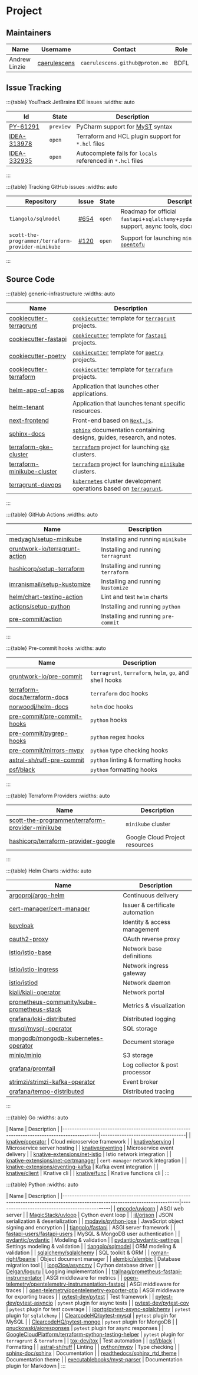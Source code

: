 # Project

## Maintainers

| Name          | Username                                        | Contact                         | Role |
|---------------|-------------------------------------------------|---------------------------------|------|
| Andrew Linzie | [caerulescens](https://github.com/caerulescens) | `caerulescens.github@proton.me` | BDFL |

## Issue Tracking

:::{table} YouTrack JetBrains IDE issues
:widths: auto

| Id                                                                                                                              | State     | Description                                                                                 |
|---------------------------------------------------------------------------------------------------------------------------------|-----------|---------------------------------------------------------------------------------------------|
| [PY-61291](https://youtrack.jetbrains.com/issue/PY-61291/Support-MyST-syntax)                                                   | `preview` | PyCharm support for [MyST](https://myst-parser.readthedocs.io/en/latest/index.html#) syntax | 
| [IDEA-313978](https://youtrack.jetbrains.com/issue/IDEA-313978/Terraform-and-HCL-plugin-does-not-support-formatting-.hcl-files) | `open`    | Terraform and HCL plugin support for `*.hcl` files                                          | 
| [IDEA-332935](https://youtrack.jetbrains.com/issue/IDEA-332935/Autocomplete-fails-for-locals-reference-in-HCL)                  | `open`    | Autocomplete fails for `locals` referenced in `*.hcl` files                                 |
:::

:::{table} Tracking GitHub issues
:widths: auto

| Repository                                         | Issue                                                                                  | State  | Description                                                                                         |
|----------------------------------------------------|----------------------------------------------------------------------------------------|--------|-----------------------------------------------------------------------------------------------------|
| `tiangolo/sqlmodel`                                | [#654](https://github.com/tiangolo/sqlmodel/issues/654)                                | `open` | Roadmap for official `fastapi`+`sqlalchemy`+`pydantic`+`alembic`+`typer` support, async tools, docs |
| `scott-the-programmer/terraform-provider-minikube` | [#120](https://github.com/scott-the-programmer/terraform-provider-minikube/issues/120) | `open` | Support for launching `minikube` using [`opentofu`](https://opentofu.org/)                          |
:::

## Source Code

:::{table} generic-infrastructure
:widths: auto

| Name                                                                                               | Description                                                                                                                                                  |
|----------------------------------------------------------------------------------------------------|--------------------------------------------------------------------------------------------------------------------------------------------------------------|
| [cookiecutter-terragrunt](https://github.com/generic-infrastructure/cookiecutter-terragrunt)       | [`cookiecutter`](https://github.com/cookiecutter/cookiecutter) template for [`terragrunt`](https://github.com/gruntwork-io/terragrunt) projects.             |
| [cookiecutter-fastapi](https://github.com/generic-infrastructure/cookiecutter-fastapi)             | [`cookiecutter`](https://github.com/cookiecutter/cookiecutter) template for [`fastapi`](https://github.com/tiangolo/fastapi) projects.                       |
| [cookiecutter-poetry](https://github.com/generic-infrastructure/cookiecutter-poetry)               | [`cookiecutter`](https://github.com/cookiecutter/cookiecutter) template for [`poetry`](https://github.com/python-poetry/poetry) projects.                    |
| [cookiecutter-terraform](https://github.com/generic-infrastructure/cookiecutter-terraform)         | [`cookiecutter`](https://github.com/cookiecutter/cookiecutter) template for [`terraform`](https://github.com/hashicorp/terraform) projects.                  |
| [helm-app-of-apps](https://github.com/generic-infrastructure/helm-app-of-apps)                     | Application that launches other applications.                                                                                                                |
| [helm-tenant](https://github.com/generic-infrastructure/helm-tenant)                               | Application that launches tenant specific resources.                                                                                                         |
| [next-frontend](https://github.com/generic-infrastructure/next-frontend)                           | Front-end based on [`Next.js`](https://github.com/vercel/next.js/).                                                                                          |
| [sphinx-docs](https://github.com/generic-infrastructure/sphinx-docs)                               | [`sphinx`](https://github.com/sphinx-doc/sphinx) documentation containing designs, guides, research, and notes.                                              |
| [terraform-gke-cluster](https://github.com/generic-infrastructure/terraform-gke-cluster)           | [`terraform`](https://github.com/hashicorp/terraform) project for launching [`gke`](https://cloud.google.com/kubernetes-engine/) clusters.                   |
| [terraform-minikube-cluster](https://github.com/generic-infrastructure/terraform-minikube-cluster) | [`terraform`](https://github.com/hashicorp/terraform) project for launching [`minikube`](https://github.com/kubernetes/minikube) clusters.                   |
| [terragrunt-devops](https://github.com/generic-infrastructure/terragrunt-devops)                   | [`kubernetes`](https://github.com/kubernetes/kubernetes) cluster development operations based on [`terragrunt`](https://github.com/gruntwork-io/terragrunt). |

:::

:::{table} GitHub Actions
:widths: auto

| Name                                                                                | Description                         |
|-------------------------------------------------------------------------------------|-------------------------------------|
| [medyagh/setup-minikube](https://github.com/medyagh/setup-minikube)                 | Installing and running `minikube`   |
| [gruntwork-io/terragrunt-action](https://github.com/gruntwork-io/terragrunt-action) | Installing and running `terragrunt` |
| [hashicorp/setup-terraform](https://github.com/hashicorp/setup-terraform)           | Installing and running `terraform`  |
| [imranismail/setup-kustomize](https://github.com/imranismail/setup-kustomize)       | Installing and running `kustomize`  |
| [helm/chart-testing-action](https://github.com/helm/chart-testing-action)           | Lint and test `helm` charts         |
| [actions/setup-python](https://github.com/actions/setup-python)                     | Installing and running `python`     |
| [pre-commit/action](https://github.com/pre-commit/action)                           | Installing and running `pre-commit` |
:::

:::{table} Pre-commit hooks
:widths: auto

| Name                                                                                               | Description                                              |
|----------------------------------------------------------------------------------------------------|----------------------------------------------------------|
| [gruntwork-io/pre-commit](https://github.com/gruntwork-io/pre-commit)                              | `terragrunt`, `terraform`, `helm`, `go`, and shell hooks | 
| [terraform-docs/terraform-docs](https://github.com/terraform-docs/terraform-docs/#pre-commit-hook) | `terraform` doc hooks                                    | 
| [norwoodj/helm-docs](https://github.com/norwoodj/helm-docs#pre-commit-hook)                        | `helm` doc hooks                                         | 
| [pre-commit/pre-commit-hooks](https://github.com/pre-commit/pre-commit-hooks)                      | `python` hooks                                           |
| [pre-commit/pygrep-hooks](https://github.com/pre-commit/pygrep-hooks)                              | `python` regex hooks                                     | 
| [pre-commit/mirrors-mypy](https://github.com/pre-commit/mirrors-mypy)                              | `python` type checking hooks                             |
| [astral-sh/ruff-pre-commit](https://github.com/astral-sh/ruff-pre-commit)                          | `python` linting & formatting hooks                      | 
| [psf/black](https://github.com/psf/black)                                                          | `python` formatting hooks                                |
:::

:::{table} Terraform Providers
:widths: auto

| Name                                                                                                                    | Description                    |
|-------------------------------------------------------------------------------------------------------------------------|--------------------------------|
| [scott-the-programmer/terraform-provider-minikube](https://github.com/scott-the-programmer/terraform-provider-minikube) | `minikube` cluster             |
| [hashicorp/terraform-provider-google](https://github.com/hashicorp/terraform-provider-google)                           | Google Cloud Project resources |
:::

:::{table} Helm Charts
:widths: auto

| Name                                                                                                                                     | Description                     |
|------------------------------------------------------------------------------------------------------------------------------------------|---------------------------------|
| [argoproj/argo-helm](https://github.com/argoproj/argo-helm)                                                                              | Continuous delivery             |
| [cert-manager/cert-manager](https://github.com/cert-manager/cert-manager)                                                                | Issuer & certificate automation |
| [keycloak](https://github.com/codecentric/helm-charts/tree/master/charts/keycloakx)                                                      | Identity & access management    |
| [oauth2-proxy](https://github.com/oauth2-proxy/manifests/tree/main/helm/oauth2-proxy)                                                    | OAuth reverse proxy             | 
| [istio/istio-base](https://github.com/istio/istio/tree/master/manifests/charts/base)                                                     | Network base definitions        |
| [istio/istio-ingress](https://github.com/istio/istio/tree/master/manifests/charts/gateways/istio-ingress)                                | Network ingress gateway         |
| [istio/istiod](https://github.com/istio/istio/tree/master/manifests/charts/istio-control/istio-discovery)                                | Network daemon                  |
| [kiali/kiali-operator](https://github.com/kiali/kiali-operator)                                                                          | Network portal                  |
| [prometheus-community/kube-prometheus-stack](https://github.com/prometheus-community/helm-charts/tree/main/charts/kube-prometheus-stack) | Metrics & visualization         |
| [grafana/loki-distributed](https://github.com/grafana/helm-charts/tree/main/charts/loki-distributed)                                     | Distributed logging             |
| [mysql/mysql-operator](https://github.com/mysql/mysql-operator)                                                                          | SQL  storage                    |
| [mongodb/mongodb-kubernetes-operator](https://github.com/mongodb/mongodb-kubernetes-operator)                                            | Document storage                |
| [minio/minio](https://github.com/minio/minio/blob/master/helm/minio/README.md)                                                           | S3 storage                      |
| [grafana/promtail](https://github.com/grafana/helm-charts/blob/main/charts/promtail/README.md)                                           | Log collector & post processor  |
| [strimzi/strimzi-kafka-operator](https://github.com/strimzi/strimzi-kafka-operator)                                                      | Event broker                    |
| [grafana/tempo-distributed](https://github.com/grafana/helm-charts/blob/main/charts/tempo-distributed/README.md)                         | Distributed tracing             |
:::

:::{table} Go
:widths: auto

[//]: # (todo: tekton)
| Name                                                                                        | Description                        |
|---------------------------------------------------------------------------------------------|------------------------------------|
| [knative/operator](https://github.com/knative/operator)                                     | Cloud microservice framework       |
| [knative/serving](https://github.com/knative/serving)                                       | Microservice server hosting        |
| [knative/eventing](https://github.com/knative/eventing)                                     | Microservice event delivery        |
| [knative-extensions/net-istio](https://github.com/knative-extensions/net-istio)             | Istio network integration          |
| [knative-extensions/net-certmanager](https://github.com/knative-extensions/net-certmanager) | `cert-manager` network integration |
| [knative-extensions/eventing-kafka](https://github.com/knative-extensions/eventing-kafka)   | Kafka event integration            |
| [knative/client](https://github.com/knative/client)                                         | Knative cli                        |
| [knative/func](https://github.com/knative/func)                                             | Knative functions cli              |
:::

:::{table} Python
:widths: auto

[//]: # (todo: cloudevents)
[//]: # (todo: hypercorn + trio)
[//]: # (todo: kafka driver)
[//]: # (todo: s3 driver)
| Name                                                                                                                          | Description                                    |
|-------------------------------------------------------------------------------------------------------------------------------|------------------------------------------------|
| [encode/uvicorn](https://github.com/encode/uvicorn)                                                                           | ASGI web server                                |
| [MagicStack/uvloop](https://github.com/MagicStack/uvloop)                                                                     | Cython event loop                              |
| [ijl/orjson](https://github.com/ijl/orjson)                                                                                   | JSON serialization & deserialization           |
| [mpdavis/python-jose](https://github.com/mpdavis/python-jose)                                                                 | JavaScript object signing and encryption       |
| [tiangolo/fastapi](https://github.com/tiangolo/fastapi)                                                                       | ASGI server framework                          |
| [fastapi-users/fastapi-users](https://github.com/fastapi-users/fastapi-users)                                                 | MySQL & MongoDB user authentication            |
| [pydantic/pydantic](https://github.com/pydantic/pydantic)                                                                     | Modeling & validation                          |
| [pydantic/pydantic-settings](https://github.com/pydantic/pydantic-settings)                                                   | Settings modeling & validation                 |
| [tiangolo/sqlmodel](https://github.com/tiangolo/sqlmodel)                                                                     | ORM modeling & validation                      |
| [sqlalchemy/sqlalchemy](https://github.com/sqlalchemy/sqlalchemy)                                                             | SQL toolkit & ORM                              |
| [roman-right/beanie](https://github.com/roman-right/beanie)                                                                   | Object document manager                        |
| [alembic/alembic](https://github.com/alembic/alembic)                                                                         | Database migration tool                        |
| [long2ice/asyncmy](https://github.com/long2ice/asyncmy)                                                                       | Cython database driver                         |
| [Delgan/loguru](https://github.com/Delgan/loguru)                                                                             | Logging implementation                         |
| [trallnag/prometheus-fastapi-instrumentator](https://github.com/trallnag/prometheus-fastapi-instrumentator)                   | ASGI middleware for metrics                    |
| [open-telemetry/opentelemetry-instrumentation-fastapi](https://github.com/open-telemetry/opentelemetry-python-contrib)        | ASGI middleware for traces                     |
| [open-telemetry/opentelemetry-exporter-otlp](https://github.com/open-telemetry/opentelemetry-python)                          | ASGI middleware for exporting traces           |
| [pytest-dev/pytest](https://github.com/pytest-dev/pytest)                                                                     | Test framework                                 |
| [pytest-dev/pytest-asyncio](https://github.com/pytest-dev/pytest-asyncio)                                                     | `pytest` plugin for async tests                |
| [pytest-dev/pytest-cov](https://github.com/pytest-dev/pytest-cov)                                                             | `pytest` plugin for test coverage              |
| [igortg/pytest-async-sqlalchemy](https://github.com/igortg/pytest-async-sqlalchemy)                                           | `pytest` plugin for `sqlalchemy`               |
| [ClearcodeHQ/pytest-mysql](https://github.com/ClearcodeHQ/pytest-mysql)                                                       | `pytest` plugin for MySQL                      |
| [ClearcodeHQ/pytest-mongo](https://github.com/ClearcodeHQ/pytest-mongo)                                                       | `pytest` plugin for MongoDB                    |
| [pnuckowski/aioresponses](https://github.com/pnuckowski/aioresponses)                                                         | `pytest` plugin for async responses            |
| [GoogleCloudPlatform/terraform-python-testing-helper](https://github.com/GoogleCloudPlatform/terraform-python-testing-helper) | `pytest` plugin for `terragrunt` & `terraform` |
| [tox-dev/tox](https://github.com/tox-dev/tox)                                                                                 | Test automation                                |
| [psf/black](https://github.com/psf/black)                                                                                     | Formatting                                     |
| [astral-sh/ruff](https://github.com/astral-sh/ruff)                                                                           | Linting                                        |
| [python/mypy](https://github.com/python/mypy)                                                                                 | Type checking                                  |
| [sphinx-doc/sphinx](https://github.com/sphinx-doc/sphinx)                                                                     | Documentation                                  |
| [readthedocs/sphinx_rtd_theme](https://github.com/readthedocs/sphinx_rtd_theme)                                               | Documentation theme                            |
| [executablebooks/myst-parser](https://github.com/executablebooks/MyST-Parser)                                                 | Documentation plugin for Markdown              |
:::
